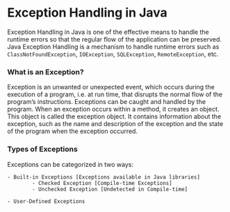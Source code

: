# Exception Handling in Java

Exception Handling in Java is one of the effective means to handle the runtime errors so that the regular flow of the application can be preserved. Java Exception Handling is a mechanism to handle runtime errors such as `ClassNotFoundException`, `IOException`, `SQLException`, `RemoteException`, etc.

### What is an Exception?

Exception is an unwanted or unexpected event, which occurs during the execution of a program, i.e. at run time, that disrupts the normal flow of the program’s instructions. Exceptions can be caught and handled by the program. When an exception occurs within a method, it creates an object. This object is called the exception object. It contains information about the exception, such as the name and description of the exception and the state of the program when the exception occurred.

### Types of Exceptions 

Exceptions can be categorized in two ways:

    - Built-in Exceptions [Exceptions available in Java libraries]
            - Checked Exception [Compile-time Exceptions]
            - Unchecked Exception [Undetected in Compile-time]

    - User-Defined Exceptions